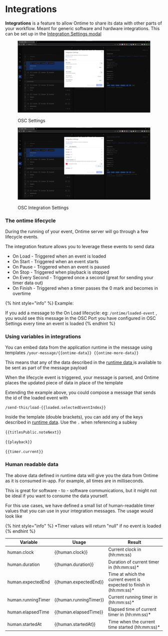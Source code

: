 # Integrations

**Integrations** is a feature to allow Ontime to share its data with other parts of your workflow. Meant for generic software and hardware integrations. This can be set up in the [Integration Settings modal](../main-concepts/interface-1/integration-settings.md)

<div data-full-width="false">

<figure><img src="../.gitbook/assets/212 editor + integrations + osc sett (1).png" alt=""><figcaption><p>OSC Settings</p></figcaption></figure>

 

<figure><img src="../.gitbook/assets/211 editor + integrations + osc int.png" alt=""><figcaption><p>OSC Integration Settings</p></figcaption></figure>

</div>

### The ontime lifecycle

During the running of your event, Ontime server will go through a few lifecycle events.&#x20;

The integration feature allows you to leverage these events to send data&#x20;

* On Load - Triggered when an event is loaded
* On Start - Triggered when an event starts
* On Pause - Triggered when an event is paused
* On Stop - Triggered when playback is stopped
* On Every Second - Triggered once a second (great for sending your timer data out)
* On Finish - Triggered when a timer passes the 0 mark and becomes in overtime

{% hint style="info" %}
Example:

If you add a message to the On Load lifecycle: eg: `/ontime/loaded-event` , you would see this message in the OSC Port you have configured in OSC Settings every time an event is loaded
{% endhint %}

### Using variables in integrations

You can embed data from the application runtime in the message using templates `/your-message/{{ontime-data}} {{ontime-more-data}}`

This means that any of the data described in the [runtime data ](runtime-data.md)is available to be sent as part of the message payload

When the lifecycle event is triggered, your message is parsed, and Ontime places the updated piece of data in place of the template

Extending the example above, you could compose a message that sends the id of the loaded event with

```
/send-this/load-{{loaded.selectedEventIndex}}
```

Inside the template (double brackets), you can add any of the keys described in [runtime data](runtime-data.md). Use the  `.` when referencing a subkey

`{{titlesPublic.noteNext}}`

`{{playback}}`

`{{timer.current}}`



### Human readable data

The above data defined in runtime data will give you the data from Ontime as it is consumed in-app. For example, all times are in milliseconds.

This is great for software - to - software communications, but it might not be ideal if you want to consume the data yourself.

For this use cases, we have defined a small list of human-readable timer values that you can use in your integration messages. The usage would look like

{% hint style="info" %}
\*Timer values will return "null" if no event is loaded
{% endhint %}

| Variable           | Usage                    | Result                                                                |
| ------------------ | ------------------------ | --------------------------------------------------------------------- |
| human.clock        | \{{human.clock\}}        | Current clock in (hh:mm:ss)                                           |
| human.duration     | \{{human.duration\}}     | Duration of current timer in  (hh:mm:ss)\*                            |
| human.expectedEnd  | \{{human.expectedEnd\}}  | Time at which the current event is expected to finish in (hh:mm:ss)\* |
| human.runningTimer | \{{human.runningTimer\}} | Current running timer in (hh:mm:ss)\*                                 |
| human.elapsedTime  | \{{human.elapsedTime\}}  | Elapsed time of current timer in (hh:mm:ss)\*                         |
| human.startedAt    | \{{human.startedAt\}}    | Time when the current time started (hh:mm:ss)\*                       |
